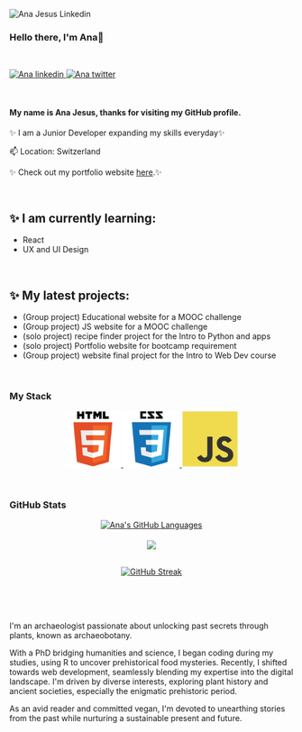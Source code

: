 ![Ana Jesus Linkedin](https://github.com/archeana/archeana/assets/2192305/b53f9af3-6b22-42dd-9d44-6c94ae87486b)

### Hello there, I'm Ana👋

<br>

  <p >
<a href="https://www.linkedin.com/in/ana-jesus-1644374a/">
    <img alt="Ana linkedin" src="https://icongr.am/devicon/linkedin-original.svg?size=40&color=800020" />
</a>
<a href="https://twitter.com/AnaCSouJesus">
    <img alt="Ana twitter" src="https://icongr.am/devicon/twitter-original.svg?size=40&color=800020" />
</a>
  </p>

  <br>
  
 <h4> My name is Ana Jesus, thanks for visiting my GitHub profile. </h4>
 


<p>✨ I am a Junior Developer expanding my skills everyday✨</p>


 <p>📫 Location: Switzerland</p>
 <p>✨ Check out my portfolio website <a href="https://anajesus.netlify.app/" target="_blank">here</a>.✨</p>

 <br> 

 <h2>✨ I am currently learning:</h2>

  <ul>
    <li> React </li>
    <li> UX and UI Design </li>
 </ul>

 <br> 

  <h2>✨ My latest projects:</h2>

  <ul>
    <li> (Group project) Educational website for a MOOC challenge  </li>
    <li> (Group project) JS website for a MOOC challenge </li>
    <li> (solo project) recipe finder project for the Intro to Python and apps </li>
    <li> (solo project) Portfolio website for bootcamp requirement </li>
    <li> (Group project) website final project for the Intro to Web Dev course </li>
    
 </ul>

 <br> 

### My Stack

  <p align="center">
    <!--  HTML  -->
    <a href="https://www.w3.org/html/" target="_blank" rel="noreferrer">
        <img src="https://raw.githubusercontent.com/devicons/devicon/master/icons/html5/html5-original-wordmark.svg"
            alt="html5" width="100" height="100" />
        <!--  CSS  -->
    </a>
    <a href="https://www.w3schools.com/css/" target="_blank" rel="noreferrer">
        <img src="https://raw.githubusercontent.com/devicons/devicon/master/icons/css3/css3-original-wordmark.svg"
            alt="css3" width="100" height="100" />
    </a>    
    <!--  JS  -->
    <a href="https://developer.mozilla.org/en-US/docs/Web/JavaScript" target="_blank" rel="noreferrer">
        <img src="https://raw.githubusercontent.com/devicons/devicon/master/icons/javascript/javascript-original.svg"
            alt="javascript" width="100" height="100" />
    </a>
  </p>

<br>
  
  ### GitHub Stats





<div align="center">
    <a href="https://github.com/archeana">
        <img ### GitHub Statstyle="margin:0.5rem"
            src="https://github-readme-stats.vercel.app/api/top-langs/?username=archeana&show_icons=true&theme=radical&layout=compact"
            alt="Ana's GitHub Languages" />
    </a>
  </div>


<br>
  
<div align="center">
<img align="center" src="https://github-readme-stats.vercel.app/api?username=archeana&theme=dark&show_icons=true"/>
  </div>
<br>

<div align="center">


[![GitHub Streak](http://github-readme-streak-stats.herokuapp.com?user=archeana&theme=tokyonight&border_radius=5)](https://git.io/streak-stats)


<br>
</div>
<br>

</details>
<br>
  

<p>
  I'm an archaeologist passionate about unlocking past secrets through plants, known as archaeobotany.

With a PhD bridging humanities and science, I began coding during my studies, using R to uncover prehistorical food mysteries. Recently, I shifted towards web development, seamlessly blending my expertise into the digital landscape. I'm driven by diverse interests, exploring plant history and ancient societies, especially the enigmatic prehistoric period.

As an avid reader and committed vegan, I'm devoted to unearthing stories from the past while nurturing a sustainable present and future.
</p>
